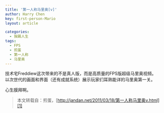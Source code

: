 ```yaml
---
title: '第一人称马里奥[v]'
author: Harry Chen
key: first-person-Mario
layout: article

categories:
  - 挨踢人生
tags:
  - FPS
  - 煎蛋
  - 第一人称
  - 马里奥
---
```


  技术宅Freddiew这次带来的不是真人版，而是高质量的FPS版超级马里奥视频。以次世代的画面和界面（还有成就系统）展示玩家们耳熟能详的马里奥第一关。

  心生膜拜啊。

> 本文转载自：煎蛋，[http://jandan.net/2011/03/18/第一人称马里奥v.html][1]

   [1]: http://jandan.net/2011/03/18/%E7%AC%AC%E4%B8%80%E4%BA%BA%E7%A7%B0%E9%A9%AC%E9%87%8C%E5%A5%A5v.html
